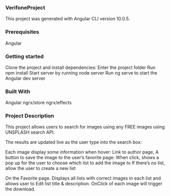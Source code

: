 ### VerifoneProject
This project was generated with Angular CLI version 10.0.5.

### Prerequisites
Angular

### Getting started
Clone the project and install dependencies:
Enter the project folder
Run npm install
Start server by running node server
Run ng serve to start the Angular dev server

### Built With
Angular
ngrx/store
ngrx/effects

### Project Description
This project allows users to search for images using any FREE images using UNSPLASH search API.

The results are updated live as the user type into the search box:

Each image display some information when hover: Link to author page, A button to save the image to the user’s favorite page: When click, shows a pop up for the user to choose which list to add the image to If there’s no list, allow the user to create a new list

On the Favorite page. Displays all lists with correct images in each list and allows user to Edit list title & description. OnClick of each image will trigger the download.
